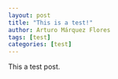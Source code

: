 ```yaml
---
layout: post
title: "This is a test!"
author: Arturo Márquez Flores
tags: [test]
categories: [test]
---
```


This a test post.